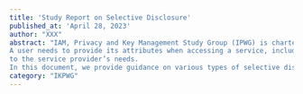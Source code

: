 ```yaml
---
title: 'Study Report on Selective Disclosure'
published_at: 'April 28, 2023'
author: "XXX"
abstract: "IAM, Privacy and Key Management Study Group (IPWG) is chartered to provide guidance and good practice documents that describe Identity and Access management and its privacy considerations for access to crypto-currency exchange and its privacy considerations.
A user needs to provide its attributes when accessing a service, including crypto-currency exchange. The attribute needs to be certified as the service provider does not want a user to lie about its attribute. On the other hand, the user do not want to disclose all the attributes certified and want to selectively disclose its attribute according
to the service provider’s needs.
In this document, we provide guidance on various types of selective disclosure protocols and discuss its merits and demerits."
category: "IKPWG"
---
```

